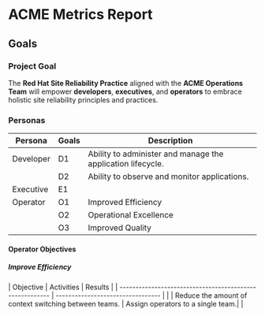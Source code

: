 # ACME Metrics Report

## Goals

### Project Goal

The **Red Hat Site Reliability Practice** aligned with the **ACME Operations Team** will empower **developers**, 
**executives**, and **operators** to embrace holistic site reliability principles and practices.

### Personas

| Persona    | Goals | Description |
|------------|-------|-------------|
| Developer | D1    | Ability to administer and manage the application lifecycle. |
|           | D2    | Ability to observe and monitor applications.          |
| Executive | E1    |             |
| Operator  | O1    | Improved Efficiency  |
|            | O2    | Operational Excellence |
|            | O3    | Improved Quality |

#### Operator Objectives

##### Improve Efficiency

| Objective                                                | Activities                        | Results |
| -------------------------------------------------------- | --------------------------------- | |
| Reduce the amount of context switching between teams.    | Assign operators to a single team.| |


